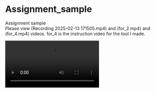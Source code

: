 # Assignment_sample
Assignment sample<br>
Please view (Recording 2025-02-13 171505.mp4) and (for_2.mp4) and (for_4.mp4) videos. for_4 is the instruction video for the tool I made.

<video src="https://raw.githubusercontent.com/Realinspirer/Assignment_sample/main/for 4.mp4" width="300" />
